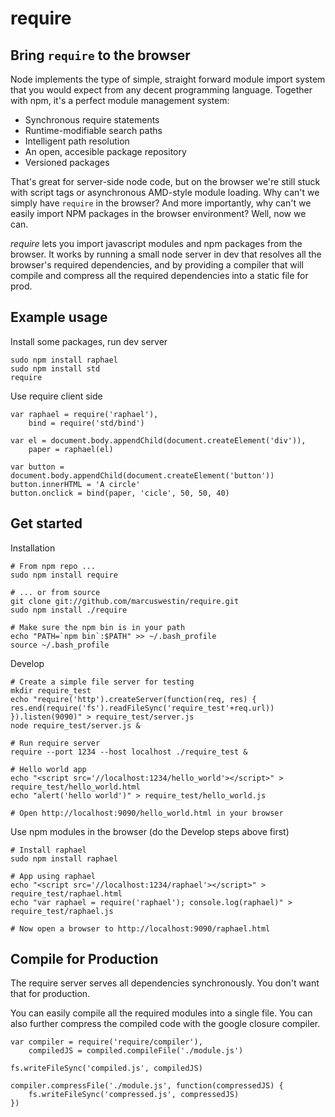 require
=======

Bring `require` to the browser
-------------------------------

Node implements the type of simple, straight forward module import system that you would expect
from any decent programming language. Together with npm, it's a perfect module management system:

 - Synchronous require statements
 - Runtime-modifiable search paths
 - Intelligent path resolution
 - An open, accesible package repository
 - Versioned packages

That's great for server-side node code, but on the browser we're still stuck with script tags or
asynchronous AMD-style module loading. Why can't we simply have `require` in the browser? And more
importantly, why can't we easily import NPM packages in the browser environment? Well, now we can.

*require* lets you import javascript modules and npm packages from the browser. It works by running
a small node server in dev that resolves all the browser's required dependencies, and by providing
a compiler that will compile and compress all the required dependencies into a static file for prod.

Example usage
-------------
Install some packages, run dev server

	sudo npm install raphael
	sudo npm install std
	require

Use require client side

	var raphael = require('raphael'),
		bind = require('std/bind')
	
	var el = document.body.appendChild(document.createElement('div')),
		paper = raphael(el)
	
	var button = document.body.appendChild(document.createElement('button'))
	button.innerHTML = 'A circle'
	button.onclick = bind(paper, 'cicle', 50, 50, 40)

Get started
-----------
Installation
	
	# From npm repo ...
	sudo npm install require

	# ... or from source
	git clone git://github.com/marcuswestin/require.git
	sudo npm install ./require

	# Make sure the npm bin is in your path
	echo "PATH=`npm bin`:$PATH" >> ~/.bash_profile
	source ~/.bash_profile

Develop

	# Create a simple file server for testing
	mkdir require_test
	echo "require('http').createServer(function(req, res) { res.end(require('fs').readFileSync('require_test'+req.url)) }).listen(9090)" > require_test/server.js
	node require_test/server.js &

	# Run require server
	require --port 1234 --host localhost ./require_test &

	# Hello world app
	echo "<script src='//localhost:1234/hello_world'></script>" > require_test/hello_world.html
	echo "alert('hello world')" > require_test/hello_world.js

	# Open http://localhost:9090/hello_world.html in your browser

Use npm modules in the browser (do the Develop steps above first)

	# Install raphael
	sudo npm install raphael

	# App using raphael
	echo "<script src='//localhost:1234/raphael'></script>" > require_test/raphael.html
	echo "var raphael = require('raphael'); console.log(raphael)" > require_test/raphael.js

	# Now open a browser to http://localhost:9090/raphael.html

Compile for Production
----------------------
The require server serves all dependencies synchronously. You don't want that for production.

You can easily compile all the required modules into a single file. You can also further compress the compiled
code with the google closure compiler.

	var compiler = require('require/compiler'),
		compiledJS = compiled.compileFile('./module.js')
	
	fs.writeFileSync('compiled.js', compiledJS)

	compiler.compressFile('./module.js', function(compressedJS) {
		fs.writeFileSync('compressed.js', compressedJS)
	})

